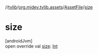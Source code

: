 //[tvlib](../../../index.md)/[org.mjdev.tvlib.assets](../index.md)/[AssetFile](index.md)/[size](size.md)

# size

[androidJvm]\
open override val [size](size.md): [Int](https://kotlinlang.org/api/latest/jvm/stdlib/kotlin/-int/index.html)
